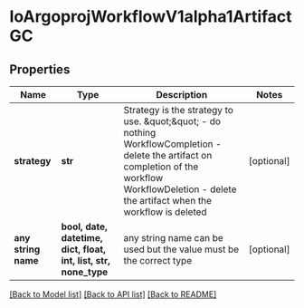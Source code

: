 # IoArgoprojWorkflowV1alpha1ArtifactGC


## Properties
Name | Type | Description | Notes
------------ | ------------- | ------------- | -------------
**strategy** | **str** | Strategy is the strategy to use. \&quot;\&quot; - do nothing WorkflowCompletion - delete the artifact on completion of the workflow WorkflowDeletion - delete the artifact when the workflow is deleted | [optional] 
**any string name** | **bool, date, datetime, dict, float, int, list, str, none_type** | any string name can be used but the value must be the correct type | [optional]

[[Back to Model list]](../README.md#documentation-for-models) [[Back to API list]](../README.md#documentation-for-api-endpoints) [[Back to README]](../README.md)


